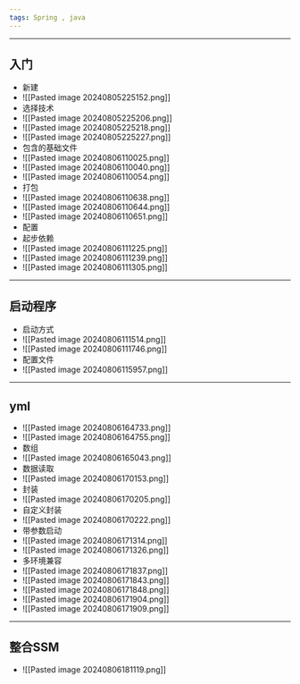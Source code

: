 ```yaml
---
tags: Spring , java
---
```


---

## 入门

 - 新建
 - ![[Pasted image 20240805225152.png]]
 - 选择技术
 - ![[Pasted image 20240805225206.png]]
 - ![[Pasted image 20240805225218.png]]
 - ![[Pasted image 20240805225227.png]]
 - 包含的基础文件
 - ![[Pasted image 20240806110025.png]]
 - ![[Pasted image 20240806110040.png]]
 - ![[Pasted image 20240806110054.png]]
 - 打包
 - ![[Pasted image 20240806110638.png]]
 - ![[Pasted image 20240806110644.png]]
 - ![[Pasted image 20240806110651.png]]
 - 配置
 - 起步依赖
 - ![[Pasted image 20240806111225.png]]
 - ![[Pasted image 20240806111239.png]]
 - ![[Pasted image 20240806111305.png]]

---

## 启动程序

 - 启动方式
 - ![[Pasted image 20240806111514.png]]
 - ![[Pasted image 20240806111746.png]]
 - 配置文件
 - ![[Pasted image 20240806115957.png]]

---

## yml

 - ![[Pasted image 20240806164733.png]]
 - ![[Pasted image 20240806164755.png]]
 - 数组
 - ![[Pasted image 20240806165043.png]]
 - 数据读取
 - ![[Pasted image 20240806170153.png]]
 - 封装
 - ![[Pasted image 20240806170205.png]]
 - 自定义封装
 - ![[Pasted image 20240806170222.png]]
 - 带参数启动
 - ![[Pasted image 20240806171314.png]]
 - ![[Pasted image 20240806171326.png]]
 - 多环境兼容
 - ![[Pasted image 20240806171837.png]]
 - ![[Pasted image 20240806171843.png]]
 - ![[Pasted image 20240806171848.png]]
 - ![[Pasted image 20240806171904.png]]
 - ![[Pasted image 20240806171909.png]]

---

## 整合SSM

 - ![[Pasted image 20240806181119.png]]